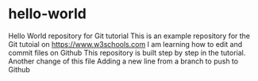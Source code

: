 # hello-world
Hello World repository for Git tutorial
This is an example repository for the Git tutoial on https://www.w3schools.com
I am learning how to edit and commit files on Github
This repository is built step by step in the tutorial.
Another change of this file
Adding a new line from a branch to push to Github
